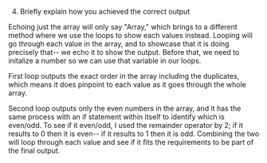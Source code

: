 4) Briefly explain how you achieved the correct output

Echoing just the array will only say "Array," which brings to a different method where we use the loops to show each values instead. Looping will go through each value in the array, and to showcase that it is doing precisely that-- we echo it to show the output. Before that, we need to initalize a number so we can use that variable in our loops.

First loop outputs the exact order in the array including the duplicates, which
means it does pinpoint to each value as it goes through the whole array.

Second loop outputs only the even numbers in the array, and it has the same process with an if statement within itself to identify which is even/odd. To see if it even/odd, I used the remainder operator by 2; if it results to 0 then it is even-- if it results to 1 then it is odd. Combining the two will loop through each value and see if it fits the requirements to be part of the final output.
